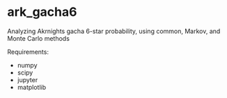 # ark_gacha6
Analyzing Akrnights gacha 6-star probability, using common, Markov, and Monte Carlo methods

Requirements:
- numpy
- scipy
- jupyter
- matplotlib
